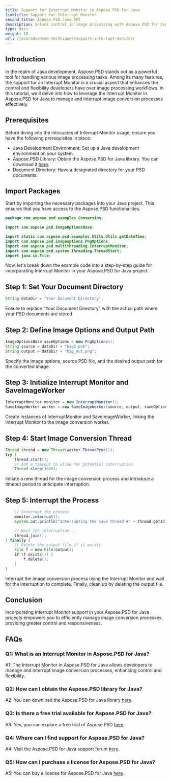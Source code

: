 ```yaml
---
title: Support for Interrupt Monitor in Aspose.PSD for Java
linktitle: Support for Interrupt Monitor
second_title: Aspose.PSD Java API
description: Unlock control in image processing with Aspose.PSD for Java. Learn to interrupt processes for flexible workflows.
type: docs
weight: 18
url: /java/advanced-techniques/support-interrupt-monitor/
---
```

## Introduction

In the realm of Java development, Aspose.PSD stands out as a powerful tool for handling various image processing tasks. Among its many features, the support for an Interrupt Monitor is a crucial aspect that enhances the control and flexibility developers have over image processing workflows. In this tutorial, we'll delve into how to leverage the Interrupt Monitor in Aspose.PSD for Java to manage and interrupt image conversion processes effectively.

## Prerequisites

Before diving into the intricacies of Interrupt Monitor usage, ensure you have the following prerequisites in place:

- Java Development Environment: Set up a Java development environment on your system.
- Aspose.PSD Library: Obtain the Aspose.PSD for Java library. You can download it [here](https://releases.aspose.com/psd/java/).
- Document Directory: Have a designated directory for your PSD documents.

## Import Packages

Start by importing the necessary packages into your Java project. This ensures that you have access to the Aspose.PSD functionalities.

```java
package com.aspose.psd.examples.Conversion;

import com.aspose.psd.ImageOptionsBase;

import static com.aspose.psd.examples.Utils.Utils.getDateTime;
import com.aspose.psd.imageoptions.PngOptions;
import com.aspose.psd.multithreading.InterruptMonitor;
import com.aspose.psd.system.Threading.ThreadStart;
import java.io.File;
```

Now, let's break down the example code into a step-by-step guide for incorporating Interrupt Monitor in your Aspose.PSD for Java project.

## Step 1: Set Your Document Directory

```java
String dataDir = "Your Document Directory";
```

Ensure to replace "Your Document Directory" with the actual path where your PSD documents are stored.

## Step 2: Define Image Options and Output Path

```java
ImageOptionsBase saveOptions = new PngOptions();
String source = dataDir + "big2.psb";
String output = dataDir + "big_out.png";
```

Specify the image options, source PSD file, and the desired output path for the converted image.

## Step 3: Initialize Interrupt Monitor and SaveImageWorker

```java
InterruptMonitor monitor = new InterruptMonitor();
SaveImageWorker worker = new SaveImageWorker(source, output, saveOptions, monitor);
```

Create instances of InterruptMonitor and SaveImageWorker, linking the Interrupt Monitor to the image conversion worker.

## Step 4: Start Image Conversion Thread

```java
Thread thread = new Thread(worker.ThreadProc());
try {
    thread.start();
    // Add a timeout to allow for potential interruption
    Thread.sleep(3000);
```

Initiate a new thread for the image conversion process and introduce a timeout period to anticipate interruption.

## Step 5: Interrupt the Process

```java
    // Interrupt the process
    monitor.interrupt();
    System.out.println("Interrupting the save thread #" + thread.getId() + " at " + getDateTime().toString());

    // Wait for interruption...
    thread.join();
} finally {
    // Delete the output file if it exists
    File f = new File(output);
    if (f.exists()) {
        f.delete();
    }
}
```

Interrupt the image conversion process using the Interrupt Monitor and wait for the interruption to complete. Finally, clean up by deleting the output file.

## Conclusion

Incorporating Interrupt Monitor support in your Aspose.PSD for Java projects empowers you to efficiently manage image conversion processes, providing greater control and responsiveness.

## FAQs

### Q1: What is an Interrupt Monitor in Aspose.PSD for Java?

A1: The Interrupt Monitor in Aspose.PSD for Java allows developers to manage and interrupt image conversion processes, enhancing control and flexibility.

### Q2: How can I obtain the Aspose.PSD library for Java?

A2: You can download the Aspose.PSD for Java library [here](https://releases.aspose.com/psd/java/).

### Q3: Is there a free trial available for Aspose.PSD for Java?

A3: Yes, you can explore a free trial of Aspose.PSD [here](https://releases.aspose.com/).

### Q4: Where can I find support for Aspose.PSD for Java?

A4: Visit the Aspose.PSD for Java support forum [here](https://forum.aspose.com/c/psd/34).

### Q5: How can I purchase a license for Aspose.PSD for Java?

A5: You can buy a license for Aspose.PSD for Java [here](https://purchase.aspose.com/buy).
